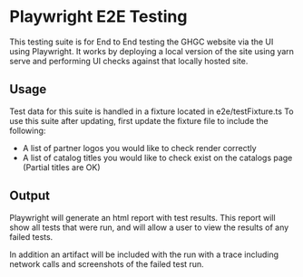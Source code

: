 # Playwright E2E Testing

This testing suite is for End to End testing the GHGC website via the UI using Playwright. It works by deploying a local version of the site using yarn serve and performing UI checks against that locally hosted site.

## Usage

Test data for this suite is handled in a fixture located in e2e/testFixture.ts  To use this suite after updating, first update the fixture file to include the following:

- A list of partner logos you would like to check render correctly
- A list of catalog titles you would like to check exist on the catalogs page (Partial titles are OK)

## Output

Playwright will generate an html report with test results.  This report will show all tests that were run, and will allow a user to view the results of any failed tests.

In addition an artifact will be included with the run with a trace including network calls and screenshots of the failed test run.
